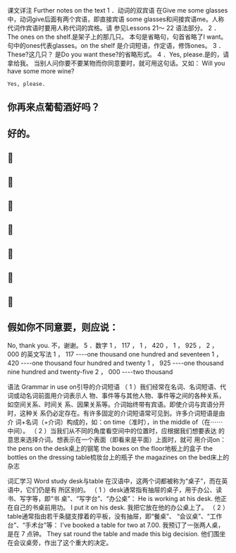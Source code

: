 课文详注 Further notes on the text 
1 ．动词的双宾语 
在Give me some glasses中，动词give后面有两个宾语，即直接宾语 
some glasses和间接宾语me。人称代词作宾语时要用人称代词的宾格。请 
参见Lessons 21～ 22 语法部分。 
2 ．The ones on the shelf.是架子上的那几只。 
本句是省略句，句首省略了I want。句中的ones代表glasses。on the shelf 
是介词短语，作定语，修饰ones。 
3 ．These?这几只？ 
是Do you want these?的省略形式。 
4 ．Yes, please.是的，请拿给我。 
当别人问你要不要某物而你同意要时，就可用这句话。又如： 
Will you have some more wine? 

``` 
Yes, please. 
``` 
## 你再来点葡萄酒好吗？ 

## 好的。 

##  

##  

##  

##  

##  

##  

##  

## 假如你不同意要，则应说： 

No, thank you. 
不，谢谢。 
5 ．数字 1 ， 117 ， 1 ， 420 ， 1 ， 925 ， 2 ， 000 的英文写法 
1 ， 117 ----one thousand one hundred and seventeen 
1 ， 420 ----one thousand four hundred and twenty 
1 ， 925 ----one thousand nine hundred and twenty-five 
2 ， 000 ----two thousand 


语法 Grammar in use 
on引导的介词短语 
（ 1 ）我们经常在名词、名词短语、代词或动名词前面用介词表示人 
物、事件等与其他人物、事件等之间的各种关系，如空间关系、时间关 
系、因果关系等。介词始终带有宾语。即使介词与宾语分开时，这种关 
系仍必定存在。有许多固定的介词短语常可见到。许多介词短语是由介 
词+名词（+介词）构成的，如：on time（准时），in the middle of（在⋯⋯ 
中间）。 
（ 2 ）当我们从不同的角度看空间中的位置时，应根据我们想要表达 
的意思来选择介词。想表示在一个表面（即看来是平面）上面时，就可 
用介词on： 
the pens on the desk桌上的钢笔 
the boxes on the floor地板上的盒子 
the bottles on the dressing table梳妆台上的瓶子 
the magazines on the bed床上的杂志 


词汇学习 Word study 
desk与table 
在汉语中，这两个词都被称为“桌子”，而在英语中，它们仍是有 
所区别的。 
（ 1 ）desk通常指有抽屉的桌子，用于办公、读书、写字等，即“书 
桌”、“写字台”、“办公桌”： 
He is working at his desk. 
他正在自己的书桌前用功。 
I put it on his desk. 
我把它放在他的办公桌上了。 
（ 2 ）table通常指由若干条腿支撑着的平板，没有抽屉，即“餐桌”、 
“会议桌”、“工作台”、“手术台”等： 
I've booked a table for two at 7.00. 
我预订了一张两人桌，是在 7 点钟。 
They sat round the table and made this big decision. 
他们围坐在会议桌旁，作出了这个重大的决定。 
